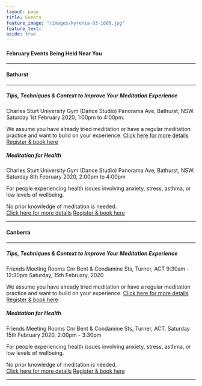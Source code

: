 ```yaml
---
layout: page
title: Events
feature_image: "/images/kyrenia-03-1600.jpg"
feature_text: 
aside: true 
---
```


#### February Events Being Held Near You
--- 
#### Bathurst
---
##### Tips, Techniques & Context to Improve Your Meditation Experience
Charles Sturt University Gym (Dance Studio) Panorama Ave, Bathurst, NSW.
Saturday 1st February 2020, 1:00pm to 4:00pm.

We assume you have already tried meditation or have a regular meditation practice and want to build on your experience.
[Click here for more details](/courses) <br>
[Register & book here](https://www.eventbrite.com/e/69967605993x)

##### Meditation for Health
Charles Sturt University Gym (Dance Studio) Panorama Ave, Bathurst, NSW.
Saturday 8th February 2020, 2:00pm to 4:00pm

For people experiencing health issues involving anxiety, stress, asthma, or low levels of wellbeing. 

No prior knowledge of meditation is needed.  
[Click here for more details](/courses) [Register & book here](https://www.eventbrite.com/e/77062615357) 

---
#### Canberra 
---

##### Tips, Techniques & Context to Improve Your Meditation Experience
Friends Meeting Rooms Cnr Bent & Condamine Sts, Turner, ACT 9:30am - 12:30pm Saturday, 15th February, 2020

We assume you have already tried meditation or have a regular meditation practice and want to build on your experience.
[Click here for more details](/courses)  [Register & book here](https://www.eventbrite.com.au/e/tips-techniques-context-to-improve-your-meditation-experience-tickets-84220583031)

##### Meditation for Health
Friends Meeting Rooms Cnr Bent & Condamine Sts, Turner, ACT.
Saturday 15th February 2020, 2:00pm - 3:30pm

For people experiencing health issues involving anxiety, stress, asthma, or  low levels of wellbeing. 

No prior knowledge of meditation is needed.  
[Click here for more details](/courses) [Register & book here](https://www.eventbrite.com.au/e/meditation-for-health-tickets-84221279113)

---





 